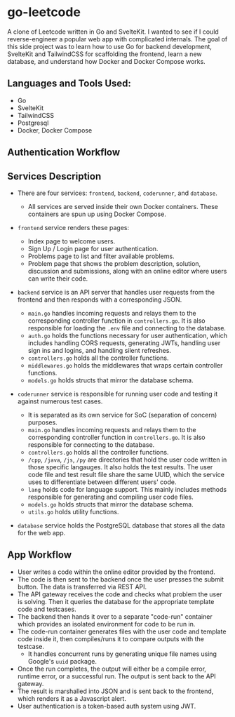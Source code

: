 # go-leetcode

A clone of Leetcode written in Go and SvelteKit. I wanted to see if I could reverse-engineer a popular web app with complicated internals.
The goal of this side project was to learn how to use Go for backend development, SvelteKit and TailwindCSS for scaffolding the frontend, learn a new database, and understand how Docker and Docker Compose works.

## Languages and Tools Used:
- Go
- SvelteKit
- TailwindCSS
- Postgresql
- Docker, Docker Compose

## Authentication Workflow

## Services Description
- There are four services: `frontend`, `backend`, `coderunner`, and `database`.
  - All services are served inside their own Docker containers. These containers are spun up using Docker Compose.

- `frontend` service renders these pages:
  - Index page to welcome users.
  - Sign Up / Login page for user authentication.
  - Problems page to list and filter available problems.
  - Problem page that shows the problem description, solution, discussion and submissions, along with an online editor where users can write their code.

- `backend` service is an API server that handles user requests from the frontend and then responds with a corresponding JSON.
  - `main.go` handles incoming requests and relays them to the corresponding controller function in `controllers.go`. It is also responsible for loading the `.env` file and connecting to the database.
  - `auth.go` holds the functions necessary for user authentication, which includes handling CORS requests, generating JWTs, handling user sign ins and logins, and handling silent refreshes.
  - `controllers.go` holds all the controller functions.
  - `middlewares.go` holds the middlewares that wraps certain controller functions.
  - `models.go` holds structs that mirror the database schema.

- `coderunner` service is responsible for running user code and testing it against numerous test cases.
  - It is separated as its own service for SoC (separation of concern) purposes.
  - `main.go` handles incoming requests and relays them to the corresponding controller function in `controllers.go`. It is also responsible for connecting to the database.
  - `controllers.go` holds all the controller functions.
  - `/cpp`, `/java`, `/js`, `/py` are directories that hold the user code written in those specific langauges. It also holds the test results. The user code file and test result file share the same UUID, which the service uses to differentiate between different users' code.
  - `lang` holds code for language support. This mainly includes methods responsible for generating and compiling user code files.
  - `models.go` holds structs that mirror the database schema.
  - `utils.go` holds utility functions.

- `database` service holds the PostgreSQL database that stores all the data for the web app.

## App Workflow
- User writes a code within the online editor provided by the frontend.
- The code is then sent to the backend once the user presses the submit button. The data is transferred via REST API.
- The API gateway receives the code and checks what problem the user is solving. Then it queries the database for the appropriate template code and testcases.
- The backend then hands it over to a separate "code-run" container which provides an isolated environment for code to be run in.
- The code-run container generates files with the user code and template code inside it, then compiles/runs it to compare outputs with the testcase.
  - It handles concurrent runs by generating unique file names using Google's `uuid` package.
- Once the run completes, the output will either be a compile error, runtime error, or a successful run. The output is sent back to the API gateway.
- The result is marshalled into JSON and is sent back to the frontend, which renders it as a Javascript alert.
- User authentication is a token-based auth system using JWT. 